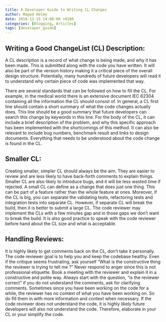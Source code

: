 ```yaml
---
title: A Developer Guide to Writing CL Changes
author: Maged Helmy
date: 2018-12-15 14:00:00 +0100
categories: [Blogging, Articles]
tags: [developer_guide]
---
```

## Writing a Good ChangeList (CL) Description:

A CL description is a record of what change is being made, and why it has been made. This is submitted along with the code you have written. It will also be part of the version history making it a critical piece of the overall design structure. Potentially, many hundreds of future developers will read it to understand why certain piece of code was implemented that way.

There are several standards that can be followed on how to fill the CL. For example, in the medical world there is an extensive document IEC 62304 containing all the information the CL should consist of.
In general, a CL first line should contain a short summary of what the code changes actually does. This line should be a good summary that future developers can search this change by keywords in this line.
For the body of the CL, it can include a brief description of the problem, and why this specific approach has been implemented with the shortcomings of this method. It can also be relevant to include bug numbers, benchmark result and links to design documents.  Everything that needs to be understood about the code change is found in the CL.

## Smaller CL:
Creating smaller, simpler CL should always be the aim. They are easier to review and are less likely to have back-forth comments to explain things. Smaller CL are also likely to introduce bugs, and it will be less wasted time if rejected.  A small CL can define as a change that does just one thing. This can be part of a feature rather than the whole feature at ones.  Moreover, if the CL is big, you can separate the validating tests, refactoring tests and integration tests into separate CL. However, if separate CL will break the build, then it is better to submit a large CL. The code reviewer may implement the CLs with a few minutes gap and in those gaps we don’t want to break the build. It is also good practice to speak with the code reviewer before hand about the CL size and what is acceptable.

## Handling Reviews:
It is highly likely to get comments back on the CL, don’t take it personally. The code reviewer goal is to help you and keep the codebase healthy. Even if the critique seems frustrating, ask yourself “What is the constructive thing the reviewer is trying to tell me ?” Never respond to anger since this is not professional etiquette. Book a meeting with the reviewer and explain it in a constructive and polite way. Always start with the question, “is the reviewer correct” if you do not understand the comments, ask for clarifying comments. Sometimes since you have been working on the code for a while, the reviewer has no context of what you have been working on. So do fill them in with more information and context when necessary.
If the code reviewer does not understand the code, it is highly likely future developers will also not understand the code.  Therefore, elaborate in your CL or your simplify the code.
